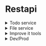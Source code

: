 # Restapi
<details><summary>Todo service</summary>

![Todos](screenshots/todo_tests.png)

</details>

<details><summary>File service</summary>

![Files](./screenshots/file_tests.png)

</details>

<details><summary>Improve it tools</summary>
<details><summary>phpstan</summary>

    Before

![phpstan_before](./screenshots/phpstan_before_l5.png)

    After

![phpstan_after](./screenshots/phpstan_after_l5.png)

</details>

<details><summary>phpcs</summary>

    Before

![phpcs_before_1](./screenshots/phpcs_before_1.png)

![phpcs_before_2](./screenshots/phpcs_before_2.png)

![phpcs_before_3](./screenshots/phpcs_before_3.png)

    phpcbf_fix

![phpcbf_fix](./screenshots/phpcbf_fix.png)

</details>

<details><summary>php-cs-fixer</summary>

![php-cs-fixer](./screenshots/php-cs-fixer.png)

</details>

<details><summary>phpmd</summary>

![phpmd](./screenshots/phpmd_before_cleancode.png)

</details>

</details>

<details><summary>Dev/Prod</summary>

![Dev/Prod](./screenshots/dev_prod.png)

</details>
